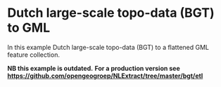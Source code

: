 # Dutch large-scale topo-data (BGT) to GML

In this example Dutch large-scale topo-data (BGT) to a flattened GML feature collection.

**NB this example is outdated.**
**For a production version see https://github.com/opengeogroep/NLExtract/tree/master/bgt/etl**
